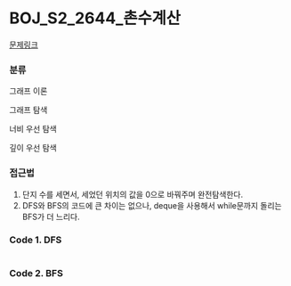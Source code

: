 # BOJ_S2_2644_촌수계산

[문제링크](https://www.acmicpc.net/problem/2644)

### 분류
그래프 이론

그래프 탐색

너비 우선 탐색

깊이 우선 탐색


### 접근법
1. 단지 수를 세면서, 세었던 위치의 값을 0으로 바꿔주며 완전탐색한다.
2. DFS와 BFS의 코드에 큰 차이는 없으나, deque을 사용해서 while문까지 돌리는 BFS가 더 느리다.

### Code 1. DFS
```python

```

### Code 2. BFS
```python

```